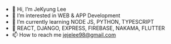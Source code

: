 - 👋 Hi, I’m JeKyung Lee
- 👀 I’m interested in WEB & APP Development
- 🌱 I’m currently learning NODE JS, PYTHON, TYPESCRIPT
- 🔨 REACT, DJANGO, EXPRESS, FIREBASE, NAKAMA, FLUTTER
- 📫 How to reach me jejelee98@gmail.com

<!---
jejelee94/jejelee94 is a ✨ special ✨ repository because its `README.md` (this file) appears on your GitHub profile.
You can click the Preview link to take a look at your changes.
--->
